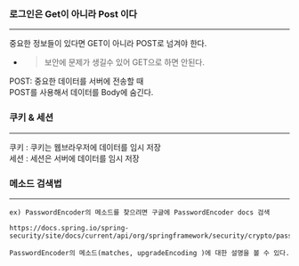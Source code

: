 ### 로그인은 Get이 아니라 Post 이다

---

중요한 정보들이 있다면 GET이 아니라 POST로 넘겨야 한다.

- > 보안에 문제가 생길수 있어 GET으로 하면 안된다.

POST: 중요한 데이터를 서버에 전송할 때  
POST를 사용해서 데이터를 Body에 숨긴다.

### 쿠키 & 세션

---

쿠키 : 쿠키는 웹브라우저에 데이터를 임시 저장  
세션 : 세션은 서버에 데이터를 임시 저장

### 메소드 검색법

---

```
ex) PasswordEncoder의 메소드를 찾으려면 구글에 PasswordEncoder docs 검색

https://docs.spring.io/spring-security/site/docs/current/api/org/springframework/security/crypto/password/PasswordEncoder.html

PasswordEncoder의 메소드(matches, upgradeEncoding )에 대한 설명을 볼 수 있다.
```
